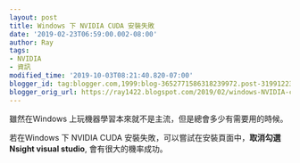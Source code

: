 ```yaml
---
layout: post
title: Windows 下 NVIDIA CUDA 安裝失敗
date: '2019-02-23T06:59:00.002-08:00'
author: Ray
tags:
- NVIDIA
- 資訊
modified_time: '2019-10-03T08:21:40.820-07:00'
blogger_id: tag:blogger.com,1999:blog-3652771586318239972.post-3199122336780883796
blogger_orig_url: https://ray1422.blogspot.com/2019/02/windows-NVIDIA-cuda.html
---
```


雖然在Windows 上玩機器學習本來就不是主流，但是總會多少有需要用的時候。

若在Windows 下 NVIDIA CUDA 安裝失敗，可以嘗試在安裝頁面中，<b>取消勾選Nsight visual studio</b>, 會有很大的機率成功。
